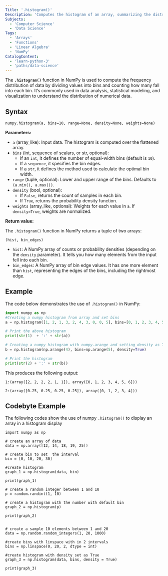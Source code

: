 ```yaml
---
Title: '.histogram()'
Description: 'Computes the histogram of an array, summarizing the distribution of its values.'
Subjects:
  - 'Computer Science'
  - 'Data Science'
Tags:
  - 'Arrays'
  - 'Functions'
  - 'Linear Algebra'
  - 'NumPy'
CatalogContent:
  - 'learn-python-3'
  - 'paths/data-science'
---
```


The **`.histogram()`** function in NumPy is used to compute the frequency distribution of data by dividing values into bins and counting how many fall into each bin. It’s commonly used in data analysis, statistical modeling, and visualization to understand the distribution of numerical data.

## Syntax

```pseudo
numpy.histogram(a, bins=10, range=None, density=None, weights=None)
```

**Parameters:**

- `a` (array_like): Input data. The histogram is computed over the flattened array.
- `bins` (int, sequence of scalars, or str, optional):
  - If an `int`, it defines the number of equal-width bins (default is `10`).
  - If a `sequence`, it specifies the bin edges.
  - If a `str`, it defines the method used to calculate the optimal bin width.
- `range` (tuple, optional): Lower and upper range of the bins. Defaults to `(a.min(), a.max())`.
- `density` (bool, optional):
  - If `False`, returns the count of samples in each bin.
  - If `True`, returns the probability density function.
- `weights` (array_like, optional): Weights for each value in `a`. If `density=True`, weights are normalized.

**Return value:**

The `.histogram()` function in NumPy returns a tuple of two arrays:

```psuedo
(hist, bin_edges)
```

- `hist`: A NumPy array of counts or probability densities (depending on the `density` parameter). It tells you how many elements from the input fell into each bin.
- `bin_edges`: A NumPy array of bin edge values. It has one more element than `hist`, representing the edges of the bins, including the rightmost edge.

## Example

The code below demonstrates the use of `.histogram()` in NumPy:

```py
import numpy as np
#Creating a numpy histogram from array and set bins
a = np.histogram([1, 2, 1, 3, 2, 4, 3, 0, 0, 5], bins=[0, 1, 2, 3, 4, 5, 6])

# Print the above histogram
print(str(1)  + ':' + str(a))

# Creating a numpy histogram with numpy.arange and setting density as True
b = np.histogram(np.arange(4), bins=np.arange(5), density=True)

# Print the histogram
print(str(2) + ':' + str(b))
```

This produces the following output:

```shell
1:(array([2, 2, 2, 2, 1, 1]), array([0, 1, 2, 3, 4, 5, 6]))

2:(array([0.25, 0.25, 0.25, 0.25]), array([0, 1, 2, 3, 4]))
```

## Codebyte Example

The following codes show the use of numpy `.histogram()` to display an array in a histogram display

```codebyte/python
import numpy as np

# create an array of data
data = np.array([12, 14, 18, 19, 25])

# create bin to set  the interval
bin = [0, 10, 20, 30]

#create histogram
graph_1 = np.histogram(data, bin)

print(graph_1)

# create a random integer between 1 and 10
p = random.randint(1, 10)

# create a histogram with the number with default bin
graph_2 = np.histogram(p)

print(graph_2)


# create a sample 10 elements between 1 and 20
data = np.random.random_integers(1, 20, 1000)

#create bins with linspace with in 2 intervals
bins = np.linspace(0, 20, 2, dtype = int)

#create histogram with density set as True
graph_3 = np.histogram(data, bins, density = True)

print(graph_3)
```